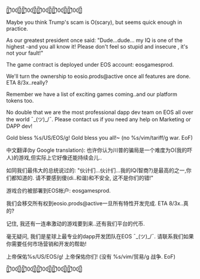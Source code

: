 [̲̅$̲̅(̲̅100̲̅)̲̅$̲̅][̲̅$̲̅(̲̅100̲̅)̲̅$̲̅][̲̅$̲̅(̲̅100̲̅)̲̅$̲̅][̲̅$̲̅(̲̅100̲̅)̲̅$̲̅][̲̅$̲̅(̲̅100̲̅)̲̅$̲̅]

Maybe you think Trump's scam is O(scary), but seems quick enough in practice.

As our greatest president once said: "Dude...dude... my IQ is one of the highest -and you all know it!
Please don't feel so stupid and insecure , it's not your fault!"

The game contract is deployed under EOS account: eosgamesprod.

We'll turn the ownership to eosio.prods@active once all features are done. ETA 8/3x..really?

Remember we have a list of exciting games coming..and our platform tokens too.

No double that we are the most professional dapp dev team on EOS all over the world ¯\_(ツ)_/¯. Please contact us
if you need any help on Marketing or DAPP dev!

Gold bless %s/US/EOS/g! Gold bless you all!~
(no %s/vim/tariff/g war. EoF)

中文翻译(by Google translation):
也许你认为川普的骗局是一个难度为O(我的吓人)的游戏,但实际上它好像还能持续会儿..

如同我们最伟大的总统说过的: "伙计们...伙计们...我的IQ(智商?)是最高的之一,你们都知道的. 请不要感到傻(di..和谐)和不安全,
这不是你们的错!"

游戏合约被部署到EOS帐户: eosgamesprod.

我们会移交所有权到eosio.prods@active一旦所有特性开发完成. ETA 8/3x..真的?

记住, 我还有一连串激动的游戏要到来..还有我们平台的代币.

毫无疑问, 我们是星球上最专业的dapp开发团队在EOS ¯\_(ツ)_/¯. 请联系我们如果你需要任何市场营销和开发的帮助!

上帝保佑%s/US/EOS/g! 上帝保佑你们!
(没有 %s/vim/贸易/g 战争. EoF)

[̲̅$̲̅(̲̅100̲̅)̲̅$̲̅][̲̅$̲̅(̲̅100̲̅)̲̅$̲̅][̲̅$̲̅(̲̅100̲̅)̲̅$̲̅][̲̅$̲̅(̲̅100̲̅)̲̅$̲̅][̲̅$̲̅(̲̅100̲̅)̲̅$̲̅]

